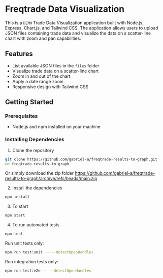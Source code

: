 # Freqtrade Data Visualization 

This is a `DEMO` Trade Data Visualization application built with Node.js, Express, Chart.js, and Tailwind CSS. 
The application allows users to upload JSON files containing trade data and visualize the data on a scatter-line chart with zoom and pan capabilities.

## Features

- List available JSON files in the `files` folder
- Visualize trade data on a scatter-line chart
- Zoom in and out of the chart
- Apply a date range zoom
- Responsive design with Tailwind CSS

## Getting Started

### Prerequisites

- Node.js and npm installed on your machine

### Installing Dependencies

1. Clone the repository

```sh
git clone https://github.com/gabriel-a/freqtrade-results-to-graph.git
cd freqtrade-results-to-graph
```

Or simply download the zip folder
https://github.com/gabriel-a/freqtrade-results-to-graph/archive/refs/heads/main.zip


2. Install the dependencies

```sh
npm install
```

3. To start

```sh
npm start
```

4. To run automated tests

```sh
npm test
```

Run unit tests only:

```sh  
npm run test:unit -- --detectOpenHandles
```

Run integration tests only:

```sh
npm run test:e2e -- --detectOpenHandles
```
